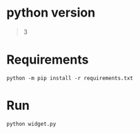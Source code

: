 # python version
> 3

# Requirements 
`python -m pip install -r requirements.txt`

# Run 
`python widget.py`